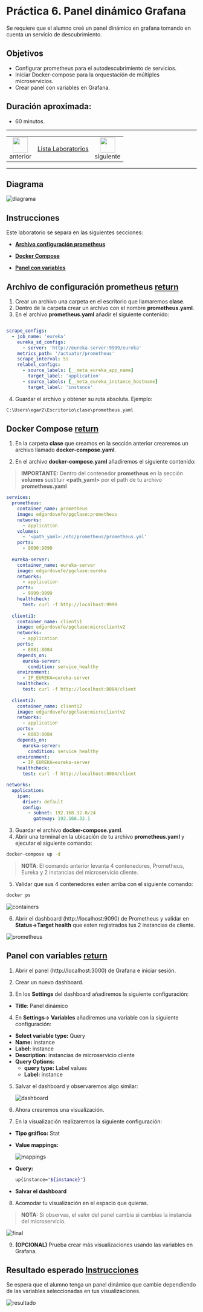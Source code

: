 # Práctica 6. Panel dinámico Grafana
Se requiere que el alumno creé un panel dinámico en grafana tomando en cuenta un servicio de descubrimiento. 

## Objetivos
- Configurar prometheus para el autodescubrimiento de servicios.
- Iniciar Docker-compose para la orquestación de múltiples microservicios. 
- Crear panel con variables en Grafana.

## Duración aproximada:
- 60 minutos.
  
---

<div style="width: 400px;">
        <table width="50%">
            <tr>
                <td style="text-align: center;">
                    <a href="../Capitulo5/"><img src="../images/anterior.png" width="40px"></a>
                    <br>anterior
                </td>
                <td style="text-align: center;">
                   <a href="../README.md">Lista Laboratorios</a>
                </td>
<td style="text-align: center;">
                    <a href="../Capitulo7/"><img src="../images/siguiente.png" width="40px"></a>
                    <br>siguiente
                </td>
            </tr>
        </table>
</div>

---


## Diagrama

![diagrama](../images/6/diagrama.png)

## Instrucciones
Este laboratorio se separa en las siguientes secciones:

- **[Archivo configuración prometheus](#archivo-de-configuración-prometheus-return)**

- **[Docker Compose](#docker-compose-return)**

- **[Panel con variables](#panel-con-variables-return)**

## Archivo de configuración prometheus [return](#instrucciones)
1. Crear un archivo una carpeta en el escritorio que llamaremos **clase**.
2. Dentro de la carpeta crear un archivo con el nombre **prometheus.yaml**.
3. En el archivo **prometheus.yaml** añadir el siguiente contenido:

```yaml

scrape_configs:
  - job_name: 'eureka'
    eureka_sd_configs:
      - server: 'http://eureka-server:9999/eureka'
    metrics_path: '/actuator/prometheus'
    scrape_interval: 5s
    relabel_configs:
      - source_labels: [__meta_eureka_app_name]
        target_label: 'application'
      - source_labels: [__meta_eureka_instance_hostname]
        target_label: 'instance'

```

4. Guardar el archivo y obtener su ruta absoluta.
Ejemplo:

```bash
C:\Users\egar2\Escritorio\clase\prometheus.yaml
```

## Docker Compose [return](#instrucciones)
1. En la carpeta **clase** que creamos en la sección anterior crearemos un archivo
llamado **docker-compose.yaml**.

2. En el archivo **docker-compose.yaml** añadiremos el siguiente contenido:

> **IMPORTANTE:** Dentro del contenedor **prometheus** en la sección **volumes** sustituir
**<path_yaml>** por el path de tu archivo **prometheus.yaml**


```yaml
services:
  prometheus:
    container_name: prometheus
    image: edgardovefe/pgclase:prometheus
    networks:
      - application
    volumes:
      - '<path_yaml>:/etc/prometheus/prometheus.yml'
    ports:
      - 9090:9090
  
  eureka-server:
    container_name: eureka-server
    image: edgardovefe/pgclase:eureka
    networks:
      - application
    ports:
      - 9999:9999
    healthcheck:
      test: curl -f http://localhost:9999
      
  clienti1:
    container_name: clienti1
    image: edgardovefe/pgclase:microclientv2
    networks:
      - application
    ports:
      - 8081:8084
    depends_on:
      eureka-server:
        condition: service_healthy
    environment:
      - IP_EUREKA=eureka-server
    healthcheck:
      test: curl -f http://localhost:8084/client
    
  clienti2:
    container_name: clienti2
    image: edgardovefe/pgclase:microclientv2
    networks:
      - application
    ports:
      - 8083:8084
    depends_on:
      eureka-server:
        condition: service_healthy
    environment:
      - IP_EUREKA=eureka-server
    healthcheck:
      test: curl -f http://localhost:8084/client

networks:
  application:
    ipam:
      driver: default
      config:
        - subnet: 192.168.32.0/24
          gateway: 192.168.32.1
```

3. Guardar el archivo **docker-compose.yaml**.
4. Abrir una terminal en la ubicación de tu archivo **prometheus.yaml**
y ejecutar el siguiente comando:

```bash
docker-compose up -d
```

> **NOTA**: El comando anterior levanta 4 contenedores, Prometheus, Eureka y 
2 instancias del microservicio cliente. 

5. Validar que sus 4 contenedores esten arriba con el siguiente comando:

```bash
docker ps
```

![containers](../images/6/1.png)

6. Abrir el dashboard (http://localhost:9090) de Prometheus y validar en **Status->Target health** que esten registrados tus 2 instancias de cliente. 

![prometheus](../images/6/2.png)

## Panel con variables [return](#instrucciones)

1. Abrir el panel (http://localhost:3000) de Grafana e iniciar sesión.

2. Crear un nuevo dashboard.

3. En los **Settings** del dashboard añadiremos la siguiente configuración:
- **Title**: Panel dinámico

4. En **Settings-> Variables** añadiremos una variable con la siguiente configuración:

- **Select variable type:** Query
- **Name:** instance
- **Label:** instance
- **Description:** instancias de microservicio cliente
- **Query Options:**
    - **query type:** Label values
    - **Label:** instance

5. Salvar el dashboard y observaremos algo similar:

    ![dashboard](../images/6/3.png)

6. Ahora crearemos una visualización.

7. En la visualización realizaremos la siguiente configuración:
- **Tipo gráfico:** Stat
- **Value mappings:**

    ![mappings](../images/6/4.png)

- **Query:**
    ```bash
    up{instance="${instance}"}
    ```
- **Salvar el dashboard**

8. Acomodar tu visualización en el espacio que quieras. 

> **NOTA:** Si observas, el valor del panel cambia si cambias la instancia del microservicio. 

![final](../images/6/5.png)

9. **(OPCIONAL)** Prueba crear más visualizaciones usando las variables en Grafana. 

## Resultado esperado [Instrucciones](#instrucciones)
Se espera que el alumno tenga un panel dinámico que cambie dependiendo de las variables seleccionadas en tus visualizaciones. 


![resultado](../images/6/6.png)


